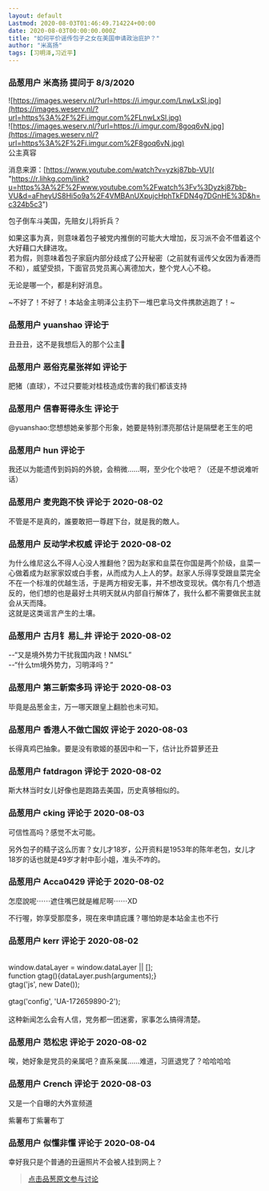 ```yaml
---
layout: default
Lastmod: 2020-08-03T01:46:49.714224+00:00
date: 2020-08-03T00:00:00.000Z
title: "如何平价谣传包子之女在美国申请政治庇护？"
author: "米高扬"
tags: [习明泽,习近平]
---
```



### 品葱用户 **米高扬** 提问于 8/3/2020
    
![https://images.weserv.nl/?url=https://i.imgur.com/LnwLxSl.jpg](https://images.weserv.nl/?url=https%3A%2F%2Fi.imgur.com%2FLnwLxSl.jpg)  
![https://images.weserv.nl/?url=https://i.imgur.com/8goq6vN.jpg](https://images.weserv.nl/?url=https%3A%2F%2Fi.imgur.com%2F8goq6vN.jpg)  
公主真容  
  
消息来源：[https://www.youtube.com/watch?v=yzkj87bb-VU]( "https://r.lihkg.com/link?u=https%3A%2F%2Fwww.youtube.com%2Fwatch%3Fv%3Dyzkj87bb-VU&d=aFheyUS8Hi5o9a%2F4VMBAnUXpujcHphTkFDN4g7DGnHE%3D&h=c324b5c3")  
  
包子倒车斗美国，先赔女儿将折兵？  
  
如果这事为真，则意味着包子被党内推倒的可能大大增加，反习派不会不借着这个大好藉口大肆进攻。  
若为假，则意味着包子家庭内部分歧成了公开秘密（之前就有谣传父女因为香港而不和），威望受损，下面官员党员离心离德加大，整个党人心不稳。  
  
无论是哪一个，都是利好消息。  
  
~不好了！不好了！本站金主明泽公主扔下一堆巴拿马文件携款逃跑了！~
    
                

### 品葱用户 **yuanshao** 评论于 
        
丑丑丑，这不是我想后入的那个公主👸
        
                

### 品葱用户 **恶俗克星张祥如** 评论于 
        
肥猪（直球），不过只要能对桂枝造成伤害的我们都该支持
        
                

### 品葱用户 **信春哥得永生** 评论于 
        
@yuanshao:您想想她亲爹那个形象，她要是特别漂亮那估计是隔壁老王生的吧
        
                

### 品葱用户 **hun** 评论于 
        
我还以为能遗传到妈妈的外貌，会稍微……啊，至少化个妆吧？（还是不想说难听话）
        
                

### 品葱用户 **麦兜跑不快** 评论于 2020-08-02
        
不管是不是真的，誰要敢把一尊趕下台，就是我的敵人。
        
                

### 品葱用户 **反动学术权威** 评论于 2020-08-02
        
为什么维尼这么不得人心没人推翻他？因为赵家和韭菜在你国是两个阶级，韭菜一心做着成为赵家家奴或白手套，从而成为人上人的梦。赵家人乐得享受跟韭菜完全不在一个标准的优越生活，于是两方相安无事，并不想改变现状。偶尔有几个想造反的，他们想的也是最好土共明天就从内部自行解体了，我什么都不需要做民主就会从天而降。  
这就是这类谣言产生的土壤。
        
                

### 品葱用户 **古月钅易辶井** 评论于 2020-08-02
        
\--“又是境外势力干扰我国内政！NMSL”  
\--“什么tm境外势力，习明泽吗？”
        
                

### 品葱用户 **第三新索多玛** 评论于 2020-08-03
        
毕竟是品葱金主，万一哪天跟皇上翻脸也未可知。
        
                

### 品葱用户 **香港人不做亡国奴** 评论于 2020-08-03
        
长得真鸡巴抽象。要是没有歌姬的基因中和一下，估计比乔碧萝还丑
        
                

### 品葱用户 **fatdragon** 评论于 2020-08-02
        
斯大林当时女儿好像也是跑路去美国，历史真够相似的。
        
                

### 品葱用户 **cking** 评论于 2020-08-03
        
可信性高吗？感觉不太可能。  
  
另外包子的精子这么历害？女儿才18岁，公开资料是1953年的陈年老包，女儿才18岁的话也就是49岁才射中彭小姐，准头不咋的。
        
                

### 品葱用户 **Acca0429** 评论于 2020-08-02
        
怎麼說呢⋯⋯遮住嘴巴就是維尼啊⋯⋯XD  
  
不行喔，妳享受那麼多，現在來申請庇護？哪怕妳是本站金主也不行
        
                

### 品葱用户 **kerr** 评论于 2020-08-02
        
<br> window.dataLayer = window.dataLayer || \[\];<br> function gtag(){dataLayer.push(arguments);}<br> gtag('js', new Date());<br><br> gtag('config', 'UA-172659890-2');<br>  
这种新闻怎么会有人信，党务都一团迷雾，家事怎么搞得清楚。
        
                

### 品葱用户 **范松忠** 评论于 2020-08-02
        
唉，她好象是党员的亲属吧？直系亲属……难道，习匪退党了？哈哈哈哈
        
                

### 品葱用户 **Crench** 评论于 2020-08-03
        
又是一个自曝的大外宣频道  
  
紫薯布丁紫薯布丁
        
                

### 品葱用户 **似懂非懂** 评论于 2020-08-04
        
幸好我只是个普通的丑逼照片不会被人挂到网上？
        
                





> [点击品葱原文参与讨论](https://pincong.rocks/question/29319)

